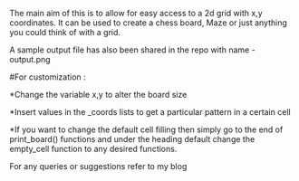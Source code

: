 The main aim of this is to allow for easy access to a 2d grid with x,y coordinates. It can be used to create a chess board, Maze or just anything you could think of with a grid. 

A sample output file has also been shared in the repo with name - output.png

#For customization :

*Change the variable x,y to alter the board size 

*Insert values in the _coords lists to get a particular pattern in a certain cell

*If you want to change the default cell filling then simply go to the end of print_board() functions and under the heading default change the empty_cell function to any desired functions.

For any queries or suggestions refer to my blog 
